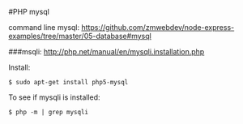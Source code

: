 #PHP mysql

command line mysql: https://github.com/zmwebdev/node-express-examples/tree/master/05-database#mysql

###msqli:
http://php.net/manual/en/mysqli.installation.php

Install:
```
$ sudo apt-get install php5-mysql
```
To see if mysqli is installed:
```
$ php -m | grep mysqli
```

